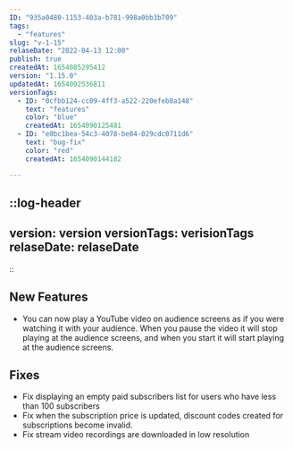 ```yaml
---
ID: "935a0480-1153-403a-b781-998a0bb3b709"
tags:
  - "features"
slug: "v-1-15"
relaseDate: "2022-04-13 12:00"
publish: true
createdAt: 1654085295412
version: "1.15.0"
updatedAt: 1654092536811
versionTags:
  - ID: "0cfbb124-cc09-4ff3-a522-220efeb8a148"
    text: "features"
    color: "blue"
    createdAt: 1654090125481
  - ID: "e0bc1bea-54c3-4078-be84-029cdc0711d6"
    text: "bug-fix"
    color: "red"
    createdAt: 1654090144182

---
```

::log-header
---
version: version
versionTags: verisionTags
relaseDate: relaseDate
---
::

New Features
------------

*   You can now play a YouTube video on audience screens as if you were watching it with your audience. When you pause the video it will stop playing at the audience screens, and when you start it will start playing at the audience screens.

Fixes
-----

*   Fix displaying an empty paid subscribers list for users who have less than 100 subscribers
*   Fix when the subscription price is updated, discount codes created for subscriptions become invalid.
*   Fix stream video recordings are downloaded in low resolution